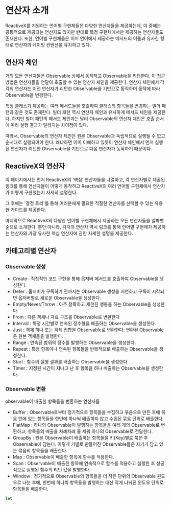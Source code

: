 # 연산자 소개

ReactiveX를 지원하는 언어별 구현체들은 다양한 연산자들을 제공하는데, 이 중에는 공통적으로 제공되는 연산자도 있지만 반대로 특정 구현체에서만 제공하는 연산자들도 존재한다. 또한, 언어별 구현체들은 이미 언어에서 제공하는 메서드의 이름과 유사한 형태로 연산자의 네이밍 컨벤션을 유지하고 있다.



## 연산자 체인

거의 모든 연산자들은 Observable 상에서 동작하고 Observable을 리턴한다. 이 접근 방법은 연산자들을 연달아 호출할 수 있는 연산자 체인을 제공한다. 연산자 체인에서 각각의 연산자는 이전 연산자가 리턴한 Observable을 기반으로 동작하며 동작에 따라 Observable을 변경한다.

특정 클래스가 제공하는 여러 메서드들을 호출하여 클래스의 항목들을 변경하는 빌더 패턴과 같은 것도 존재한다. 빌더 패턴 역시 연산자 체인과 유사하게 메서드 체인을 제공한다. 하지만 빌더 패턴의 메서드 체인과는 달리 Observable의 연산자 체인은 호출 순서에 따라 실행 결과가 달라지는 차이점이 있다. 

따라서, Observable의 연산자 체인은 원본 Observable과 독립적으로 실행될 수 없고 순서대로 실행되어야 한다. 왜냐하면 이미 이해하고 있듯이 연산자 체인에서 먼저 실행된 연산자가 리턴한 Observable을 기반으로 다음 연산자가 동작하기 때문이다. 



## ReactiveX의 연산자

이 페이지에서는 먼저 ReactiveX의 '핵심' 연산자들을 나열하고, 각 연산자별로 제공된 링크를 통해 연산자들이 어떻게 동작하고 ReactiveX의 여러 언어별 구현체에서 연산자가 어떻게 구현했는지 자세히 설명한다.

그 후에는 '결정 트리'를 통해 여러분에게 필요한 적절한 연산자를 선택할 수 있는 유용한 가이드를 제공한다.

마지막으로 ReactiveX의 다양한 언어별 구현체에서 제공하는 모든 연산자들을 알파벳 순으로 소개한다. 뿐만 아니라, 각각의 연산자 역시 링크를 통해 언어별 구현체가 제공하는 연산자와 가장 유사한 핵심 연산자에 관한 자세한 설명을 제공한다. 



## 카테고리별 연산자

### Observable 생성

- Create : 직접적인 코드 구현을 통해 옵저버 메서드를 호출하여 Observable을 생성한다.
- Defer : 옵저버가 구독하기 전까지는 Observable 생성을 지연하고 구독이 시작되면 옵저버별로 새로운 Observable을 생성한다. 
- Empty/Never/Throw : 아주 정확하고 제한된 행동을 하는 Observable을 생성한다. 
- From : 다른 객체나 자료 구조를 Observable로 변환한다
- Interval : 특정 시간별로 연속된 정수형을 배출하는 Observable을 생성한다.
- Just : 객체 하나 또는 객체 집합을 Observable로 변환한다. 변환된 Observable은 원본 객체들을 발행한다.
- Range : 연속된 범위의 정수를 발행하는 Observable을 생성한다.
- Repeat : 특정 항목이나 연속된 항목들을 반복적으로 배출하는 Observable을 생성한다.
- Start : 함수의 실행 결과를 배출하는 Observable을 생성한다
- Timer : 지정된 시간이 지나고 난 후 항목을 하나 배출하는 Observable을 생성한다.

### Observable 변환

observable이 배출한 항목들을 변환하는 연산자들

- Buffer : Observable로부터 정기적으로 항목들을 수집하고 묶음으로 만든 후에 묶음 안에 있는 항목들을 한번에 하나씩 배출하지 않고 수집된 묶음 단위로 배출한다.
- FlatMap : 하나의 Observable이 발행하는 항목들을 여러 개의 Observable로 변환하고, 항목들의 배출을 차례차례 줄 세워 하나의 Observable로 전달한다.
- GroupBy : 원본 Observable이 배출하는 항목들을 키(Key)별로 묶은 후 Observable에 담는다. 이렇게 키별로 만들어진 Observable들은 자기가 담고 있는 묶음의 항목들을 배출한다.
- Map : Observable이 배출한 항목에 함수를 적용한다.
- Scan : Observable이 배출한 항목에 연속적으로 함수를 적용하고 실행한 후 성공적으로 실행된 함수의 리턴 값을 발행한다.
- Window : 정기적으로 Observable의 항목들을 더 작은 단위의 Observable 윈도우로 나눈 후에, 한번에 하나씩 항목들을 발행하는 대신 작게 나눠진 윈도우 단위로 항목들을 배출한다.  



```swift
let 
```































